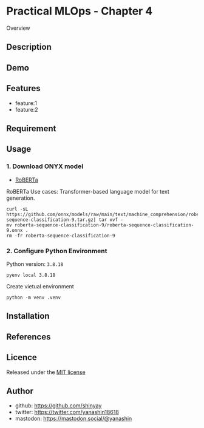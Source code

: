 # Practical MLOps - Chapter 4

Overview

## Description

## Demo

## Features

- feature:1
- feature:2

## Requirement

## Usage

### 1. Download ONYX model

- [RoBERTa](https://github.com/onnx/models/tree/main/text/machine_comprehension/roberta)

RoBERTa Use cases:
Transformer-based language model for text generation.

```shell
curl -sL https://github.com/onnx/models/raw/main/text/machine_comprehension/roberta/model/roberta-sequence-classification-9.tar.gz| tar xvf -
mv roberta-sequence-classification-9/roberta-sequence-classification-9.onnx .
rm -fr roberta-sequence-classification-9
```

### 2. Configure Python Environment

Python version: `3.8.18`

```shell
pyenv local 3.8.18
```

Create vietual environment

```shell
python -m venv .venv
```

## Installation

## References

## Licence

Released under the [MIT license](https://gist.githubusercontent.com/shinyay/56e54ee4c0e22db8211e05e70a63247e/raw/34c6fdd50d54aa8e23560c296424aeb61599aa71/LICENSE)

## Author

- github: <https://github.com/shinyay>
- twitter: <https://twitter.com/yanashin18618>
- mastodon: <https://mastodon.social/@yanashin>
